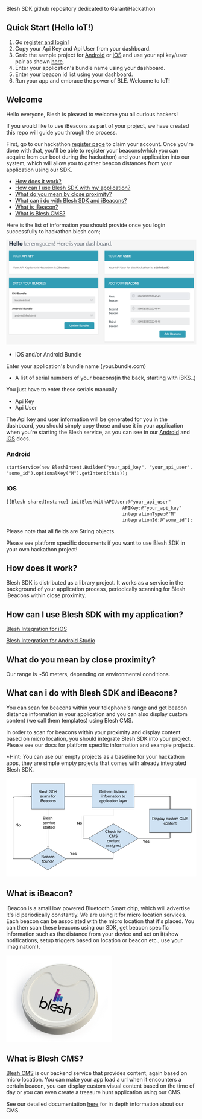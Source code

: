 Blesh SDK github repository dedicated to GarantiHackathon

## Quick Start (Hello IoT!)

1) Go [register and login](http://hackathon.blesh.com/)!
2) Copy your Api Key and Api User from your dashboard.
3) Grab the sample project for [Android](Android/HackathonSample) or [iOS](iOS/HackhatonSample) and use your api key/user pair as shown [here](docs).
4) Enter your application's bundle name using your dashboard.
5) Enter your beacon id list using your dashboard.
6) Run your app and embrace the power of BLE. Welcome to IoT!

## Welcome

Hello everyone, Blesh is pleased to welcome you all curious hackers!

If you would like to use iBeacons as part of your project, we have created this repo will guide you through the process.

First, go to our hackathon [register page](http://hackathon.blesh.com/) to claim your account. Once you're done with that, you'll be able to register your beacons(which you can acquire from our boot during the hackathon) and your application into our system, which will allow you to gather beacon distances from your application using our SDK.

- [How does it work?](#how-does-it-work)
- [How can I use Blesh SDK with my application?](#how-can-i-use-blesh-sdk-with-my-application)
- [What do you mean by close proximity?](#what-do-you-mean-by-close-proximity)
- [What can i do with Blesh SDK and iBeacons?](#what-can-i-do-with-blesh-sdk-and-ibeacons)
- [What is iBeacon?](#what-is-ibeacon)
- [What is Blesh CMS?](#what-is-blesh-cms)

Here is the list of information you should provide once you login successfully to hackathon.blesh.com;

![dashboard](img/hackathon_login.png)

- iOS and/or Android Bundle

Enter your application's bundle name (your.bundle.com)

- A list of serial numbers of your beacons(in the back, starting with iBKS..)

You just have to enter these serials manually

- Api Key
- Api User

The Api key and user information will be generated for you in the dashboard, you should simply copy those and use it in your application when you're starting the Blesh service, as you can see in our [Android](docs/howto_android.md) and [iOS](docs/howto_ios.md) docs.

### Android
```
startService(new BleshIntent.Builder("your_api_key", "your_api_user", "some_id").optionalKey("M").getIntent(this));
```

### iOS
```
[[Blesh sharedInstance] initBleshWithAPIUser:@"your_api_user"
                                           APIKey:@"your_api_key"
                                           integrationType:@"M"
                                           integrationId:@"some_id"];
```

Please note that all fields are String objects.

Please see platform specific documents if you want to use Blesh SDK in your own hackathon project!

## How does it work?

Blesh SDK is distributed as a library project. It works as a service in the background of your application process, periodically scanning for Blesh iBeacons within close proximity.

## How can I use Blesh SDK with my application?

[Blesh Integration for iOS](howto_ios.md)

[Blesh Integration for Android Studio](howto_android.md)

## What do you mean by close proximity?

Our range is ~50 meters, depending on environmental conditions.

## What can i do with Blesh SDK and iBeacons?

You can scan for beacons within your telephone's range and get beacon distance information in your application and you can also display custom content (we call them templates) using Blesh CMS.

In order to scan for beacons within your proximity and display content based on micro location, you should integrate Blesh SDK into your project. Please see our docs for platform specific information and example projects.

*Hint: You can use our empty projects as a baseline for your hackathon apps, they are simple empty projects that comes with already integrated Blesh SDK.

![workflow](img/blesh_sdk_workflow.png)

## What is iBeacon?

iBeacon is a small low powered Bluetooth Smart chip, which will advertise it's id periodically constantly. We are using it for micro location services. Each beacon can be associated with the micro location that it's placed. You can then scan these beacons using our SDK, get beacon specific information such as the distance from your device and act on it(show notifications, setup triggers based on location or beacon etc., use your imagination!).

![blesh](img/blesh.png)

## What is Blesh CMS?

[Blesh CMS](http://beacon.do/) is our backend service that provides content, again based on micro location. You can make your app load a url when it encounters a certain beacon, you can display custom visual content based on the time of day or you can even create a treasure hunt application using our CMS.

See our detailed documentation [here](docs/cms/BleshCMS_intro_eng.md) for in depth information about our CMS.

